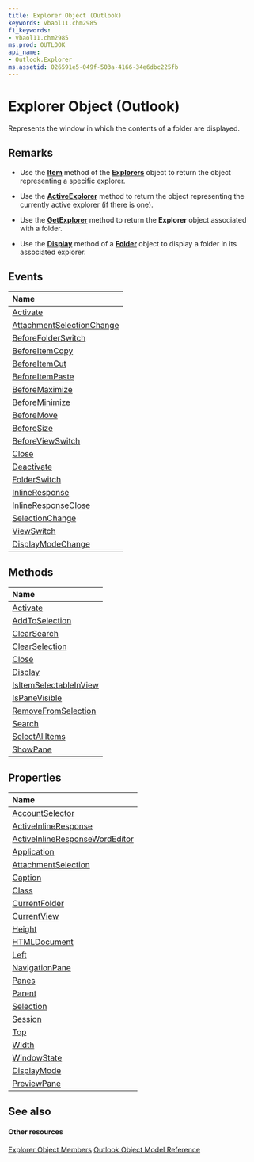 ```yaml
---
title: Explorer Object (Outlook)
keywords: vbaol11.chm2985
f1_keywords:
- vbaol11.chm2985
ms.prod: OUTLOOK
api_name:
- Outlook.Explorer
ms.assetid: 026591e5-049f-503a-4166-34e6dbc225fb
---
```



# Explorer Object (Outlook)

Represents the window in which the contents of a folder are displayed.


## Remarks




- Use the  **[Item](http://msdn.microsoft.com/library/explorers-item-method-outlook%28Office.15%29.aspx)** method of the **[Explorers](http://msdn.microsoft.com/library/explorers-object-outlook%28Office.15%29.aspx)** object to return the object representing a specific explorer.
    
- Use the  **[ActiveExplorer](http://msdn.microsoft.com/library/application-activeexplorer-method-outlook%28Office.15%29.aspx)** method to return the object representing the currently active explorer (if there is one).
    
- Use the  **[GetExplorer](http://msdn.microsoft.com/library/folder-getexplorer-method-outlook%28Office.15%29.aspx)** method to return the **Explorer** object associated with a folder.
    
- Use the  **[Display](http://msdn.microsoft.com/library/folder-display-method-outlook%28Office.15%29.aspx)** method of a **[Folder](folder-object-outlook.md)** object to display a folder in its associated explorer.
    

## Events



|**Name**|
|:-----|
|[Activate](http://msdn.microsoft.com/library/explorer-activate-event-outlook%28Office.15%29.aspx)|
|[AttachmentSelectionChange](http://msdn.microsoft.com/library/explorer-attachmentselectionchange-event-outlook%28Office.15%29.aspx)|
|[BeforeFolderSwitch](http://msdn.microsoft.com/library/explorer-beforefolderswitch-event-outlook%28Office.15%29.aspx)|
|[BeforeItemCopy](http://msdn.microsoft.com/library/explorer-beforeitemcopy-event-outlook%28Office.15%29.aspx)|
|[BeforeItemCut](http://msdn.microsoft.com/library/explorer-beforeitemcut-event-outlook%28Office.15%29.aspx)|
|[BeforeItemPaste](http://msdn.microsoft.com/library/explorer-beforeitempaste-event-outlook%28Office.15%29.aspx)|
|[BeforeMaximize](http://msdn.microsoft.com/library/explorer-beforemaximize-event-outlook%28Office.15%29.aspx)|
|[BeforeMinimize](http://msdn.microsoft.com/library/explorer-beforeminimize-event-outlook%28Office.15%29.aspx)|
|[BeforeMove](http://msdn.microsoft.com/library/explorer-beforemove-event-outlook%28Office.15%29.aspx)|
|[BeforeSize](http://msdn.microsoft.com/library/explorer-beforesize-event-outlook%28Office.15%29.aspx)|
|[BeforeViewSwitch](http://msdn.microsoft.com/library/explorer-beforeviewswitch-event-outlook%28Office.15%29.aspx)|
|[Close](http://msdn.microsoft.com/library/explorer-close-event-outlook%28Office.15%29.aspx)|
|[Deactivate](http://msdn.microsoft.com/library/explorer-deactivate-event-outlook%28Office.15%29.aspx)|
|[FolderSwitch](http://msdn.microsoft.com/library/explorer-folderswitch-event-outlook%28Office.15%29.aspx)|
|[InlineResponse](http://msdn.microsoft.com/library/explorer-inlineresponse-event-outlook%28Office.15%29.aspx)|
|[InlineResponseClose](http://msdn.microsoft.com/library/explorer-inlineresponseclose-event-outlook%28Office.15%29.aspx)|
|[SelectionChange](http://msdn.microsoft.com/library/explorer-selectionchange-event-outlook%28Office.15%29.aspx)|
|[ViewSwitch](http://msdn.microsoft.com/library/explorer-viewswitch-event-outlook%28Office.15%29.aspx)|
|[DisplayModeChange](http://msdn.microsoft.com/library/explorer-displaymodechange-event-outlook%28Office.15%29.aspx)|

## Methods



|**Name**|
|:-----|
|[Activate](http://msdn.microsoft.com/library/explorer-activate-method-outlook%28Office.15%29.aspx)|
|[AddToSelection](http://msdn.microsoft.com/library/explorer-addtoselection-method-outlook%28Office.15%29.aspx)|
|[ClearSearch](http://msdn.microsoft.com/library/explorer-clearsearch-method-outlook%28Office.15%29.aspx)|
|[ClearSelection](http://msdn.microsoft.com/library/explorer-clearselection-method-outlook%28Office.15%29.aspx)|
|[Close](http://msdn.microsoft.com/library/explorer-close-method-outlook%28Office.15%29.aspx)|
|[Display](http://msdn.microsoft.com/library/explorer-display-method-outlook%28Office.15%29.aspx)|
|[IsItemSelectableInView](http://msdn.microsoft.com/library/explorer-isitemselectableinview-method-outlook%28Office.15%29.aspx)|
|[IsPaneVisible](http://msdn.microsoft.com/library/explorer-ispanevisible-method-outlook%28Office.15%29.aspx)|
|[RemoveFromSelection](http://msdn.microsoft.com/library/explorer-removefromselection-method-outlook%28Office.15%29.aspx)|
|[Search](http://msdn.microsoft.com/library/explorer-search-method-outlook%28Office.15%29.aspx)|
|[SelectAllItems](http://msdn.microsoft.com/library/explorer-selectallitems-method-outlook%28Office.15%29.aspx)|
|[ShowPane](http://msdn.microsoft.com/library/explorer-showpane-method-outlook%28Office.15%29.aspx)|

## Properties



|**Name**|
|:-----|
|[AccountSelector](http://msdn.microsoft.com/library/explorer-accountselector-property-outlook%28Office.15%29.aspx)|
|[ActiveInlineResponse](http://msdn.microsoft.com/library/explorer-activeinlineresponse-property-outlook%28Office.15%29.aspx)|
|[ActiveInlineResponseWordEditor](http://msdn.microsoft.com/library/explorer-activeinlineresponsewordeditor-property-outlook%28Office.15%29.aspx)|
|[Application](http://msdn.microsoft.com/library/explorer-application-property-outlook%28Office.15%29.aspx)|
|[AttachmentSelection](http://msdn.microsoft.com/library/explorer-attachmentselection-property-outlook%28Office.15%29.aspx)|
|[Caption](http://msdn.microsoft.com/library/explorer-caption-property-outlook%28Office.15%29.aspx)|
|[Class](http://msdn.microsoft.com/library/explorer-class-property-outlook%28Office.15%29.aspx)|
|[CurrentFolder](http://msdn.microsoft.com/library/explorer-currentfolder-property-outlook%28Office.15%29.aspx)|
|[CurrentView](http://msdn.microsoft.com/library/explorer-currentview-property-outlook%28Office.15%29.aspx)|
|[Height](http://msdn.microsoft.com/library/explorer-height-property-outlook%28Office.15%29.aspx)|
|[HTMLDocument](http://msdn.microsoft.com/library/explorer-htmldocument-property-outlook%28Office.15%29.aspx)|
|[Left](http://msdn.microsoft.com/library/explorer-left-property-outlook%28Office.15%29.aspx)|
|[NavigationPane](http://msdn.microsoft.com/library/explorer-navigationpane-property-outlook%28Office.15%29.aspx)|
|[Panes](http://msdn.microsoft.com/library/explorer-panes-property-outlook%28Office.15%29.aspx)|
|[Parent](http://msdn.microsoft.com/library/explorer-parent-property-outlook%28Office.15%29.aspx)|
|[Selection](http://msdn.microsoft.com/library/explorer-selection-property-outlook%28Office.15%29.aspx)|
|[Session](http://msdn.microsoft.com/library/explorer-session-property-outlook%28Office.15%29.aspx)|
|[Top](http://msdn.microsoft.com/library/explorer-top-property-outlook%28Office.15%29.aspx)|
|[Width](http://msdn.microsoft.com/library/explorer-width-property-outlook%28Office.15%29.aspx)|
|[WindowState](http://msdn.microsoft.com/library/explorer-windowstate-property-outlook%28Office.15%29.aspx)|
|[DisplayMode](http://msdn.microsoft.com/library/explorer-displaymode-property-outlook%28Office.15%29.aspx)|
|[PreviewPane](http://msdn.microsoft.com/library/explorer-previewpane-property-outlook%28Office.15%29.aspx)|

## See also


#### Other resources


[Explorer Object Members](http://msdn.microsoft.com/library/explorer-members-outlook%28Office.15%29.aspx)
[Outlook Object Model Reference](http://msdn.microsoft.com/library/object-model-outlook-vba-reference%28Office.15%29.aspx)
